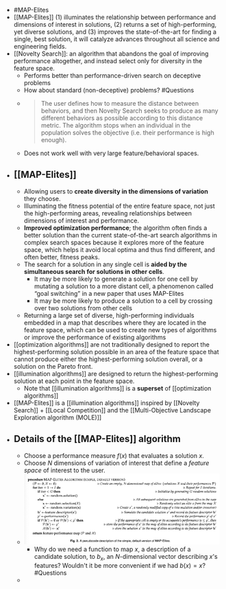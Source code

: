 - #MAP-Elites
- [[MAP-Elites]] (1) illuminates the relationship between performance and dimensions of interest in solutions, (2) returns a set of high-performing, yet diverse solutions, and (3) improves the state-of-the-art for finding a single, best solution, it will catalyze advances throughout all science and engineering fields.
- [[Novelty Search]]: an algorithm that abandons the goal of improving performance altogether, and instead select only for diversity in the feature space.
	- Performs better than performance-driven search on deceptive problems
	- How about standard (non-deceptive) problems? #Questions
	- > The user defines how to measure the distance between behaviors, and then Novelty Search seeks to produce as many different behaviors as possible according to this distance metric. The algorithm stops when an individual in the population solves the objective (i.e. their performance is high enough).
	- Does not work well with very large feature/behavioral spaces.
- ## [[MAP-Elites]]
	- Allowing  users to **create diversity in the dimensions of variation** they choose.
	- Illuminating the fitness potential of the entire feature space, not just the high-performing areas, revealing relationships between dimensions of interest and performance.
	- **Improved optimization performance**; the algorithm often finds a better solution than the current state-of-the-art search algorithms in complex search spaces because it explores more of the feature space, which helps it avoid local optima and thus find different, and often better, fitness peaks.
	- The search for a solution in any single cell is **aided by the simultaneous search for solutions in other cells**.
		- It may be more likely to generate a solution for one cell by mutating a solution to a more distant cell, a phenomenon called “goal switching” in a new paper that uses MAP-Elites
		- It may be more likely to produce a solution to a cell by crossing over two solutions from other cells
	- Returning a large set of diverse, high-performing individuals embedded in a map that describes where they are located in the feature space, which can be used to create new types of algorithms or improve the performance of existing algorithms
- [[optimization algorithms]] are not traditionally designed to report the highest-performing solution possible in an area of the feature space that cannot produce either the highest-performing solution overall, or a solution on the Pareto front.
- [[illumination algorithms]] are designed to return the highest-performing solution at each point in the feature space.
	- Note that [[illumination algorithms]] is a **superset** of [[optimization algorithms]]
- [[MAP-Elites]] is a [[illumination algorithms]] inspired by [[Novelty Search]] + [[Local Competition]] and the [[Multi-Objective Landscape Exploration algorithm (MOLE)]]
- ## Details of the [[MAP-Elites]] algorithm
	- Choose a performance measure $f(x)$ that evaluates a solution $x$.
	- Choose $N$ dimensions of variation of interest that define a _feature space_ of interest to the user.
	- ![MAP-Elites_pseudocode.png](../assets/MAP-Elites_pseudocode_1653626852761_0.png)
		- Why do we need a function to map $x$, a description of a candidate solution, to $b_x$, an $N$-dimensional vector describing $x$'s features? Wouldn't it be more convenient if we had $b(x) = x$?#Questions
	-
